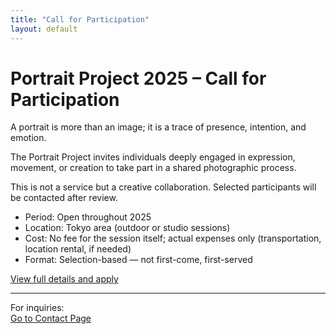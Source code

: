 ```yaml
---
title: "Call for Participation"
layout: default
---
```


# Portrait Project 2025 – Call for Participation

A portrait is more than an image; it is a trace of presence, intention, and emotion.

The Portrait Project invites individuals deeply engaged in expression, movement, or creation to take part in a shared photographic process.

This is not a service but a creative collaboration. Selected participants will be contacted after review.

- Period: Open throughout 2025  
- Location: Tokyo area (outdoor or studio sessions)  
- Cost: No fee for the session itself; actual expenses only (transportation, location rental, if needed)  
- Format: Selection-based — not first-come, first-served  

[View full details and apply](https://forms.gle/your-form-link)

---

For inquiries:  
[Go to Contact Page](https://torutakenaga.com/contact)

